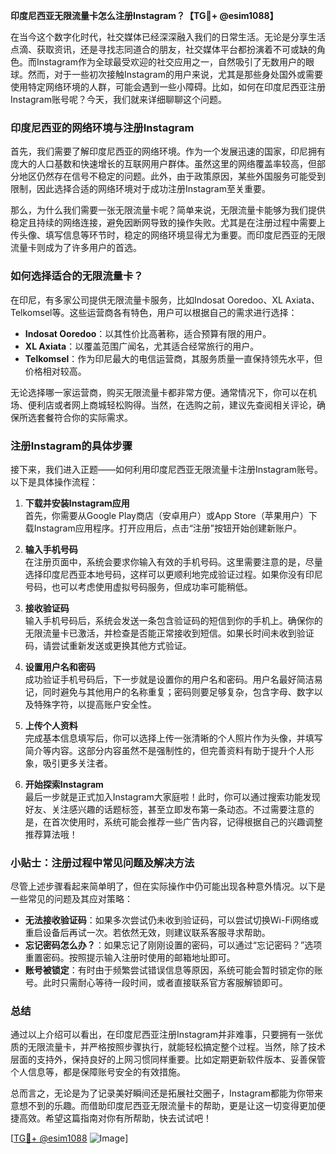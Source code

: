 **印度尼西亚无限流量卡怎么注册Instagram？【TG💪+ @esim1088】**

在当今这个数字化时代，社交媒体已经深深融入我们的日常生活。无论是分享生活点滴、获取资讯，还是寻找志同道合的朋友，社交媒体平台都扮演着不可或缺的角色。而Instagram作为全球最受欢迎的社交应用之一，自然吸引了无数用户的眼球。然而，对于一些初次接触Instagram的用户来说，尤其是那些身处国外或需要使用特定网络环境的人群，可能会遇到一些小障碍。比如，如何在印度尼西亚注册Instagram账号呢？今天，我们就来详细聊聊这个问题。

### 印度尼西亚的网络环境与注册Instagram

首先，我们需要了解印度尼西亚的网络环境。作为一个发展迅速的国家，印尼拥有庞大的人口基数和快速增长的互联网用户群体。虽然这里的网络覆盖率较高，但部分地区仍然存在信号不稳定的问题。此外，由于政策原因，某些外国服务可能受到限制，因此选择合适的网络环境对于成功注册Instagram至关重要。

那么，为什么我们需要一张无限流量卡呢？简单来说，无限流量卡能够为我们提供稳定且持续的网络连接，避免因断网导致的操作失败。尤其是在注册过程中需要上传头像、填写信息等环节时，稳定的网络环境显得尤为重要。而印度尼西亚的无限流量卡则成为了许多用户的首选。

### 如何选择适合的无限流量卡？

在印尼，有多家公司提供无限流量卡服务，比如Indosat Ooredoo、XL Axiata、Telkomsel等。这些运营商各有特色，用户可以根据自己的需求进行选择：

- **Indosat Ooredoo**：以其性价比高著称，适合预算有限的用户。
- **XL Axiata**：以覆盖范围广闻名，尤其适合经常旅行的用户。
- **Telkomsel**：作为印尼最大的电信运营商，其服务质量一直保持领先水平，但价格相对较高。

无论选择哪一家运营商，购买无限流量卡都非常方便。通常情况下，你可以在机场、便利店或者网上商城轻松购得。当然，在选购之前，建议先查阅相关评论，确保所选套餐符合你的实际需求。

### 注册Instagram的具体步骤

接下来，我们进入正题——如何利用印度尼西亚无限流量卡注册Instagram账号。以下是具体操作流程：

1. **下载并安装Instagram应用**  
   首先，你需要从Google Play商店（安卓用户）或App Store（苹果用户）下载Instagram应用程序。打开应用后，点击“注册”按钮开始创建新账户。

2. **输入手机号码**  
   在注册页面中，系统会要求你输入有效的手机号码。这里需要注意的是，尽量选择印度尼西亚本地号码，这样可以更顺利地完成验证过程。如果你没有印尼号码，也可以考虑使用虚拟号码服务，但成功率可能稍低。

3. **接收验证码**  
   输入手机号码后，系统会发送一条包含验证码的短信到你的手机上。确保你的无限流量卡已激活，并检查是否能正常接收到短信。如果长时间未收到验证码，请尝试重新发送或更换其他方式验证。

4. **设置用户名和密码**  
   成功验证手机号码后，下一步就是设置你的用户名和密码。用户名最好简洁易记，同时避免与其他用户的名称重复；密码则要足够复杂，包含字母、数字以及特殊字符，以提高账户安全性。

5. **上传个人资料**  
   完成基本信息填写后，你可以选择上传一张清晰的个人照片作为头像，并填写简介等内容。这部分内容虽然不是强制性的，但完善资料有助于提升个人形象，吸引更多关注者。

6. **开始探索Instagram**  
   最后一步就是正式加入Instagram大家庭啦！此时，你可以通过搜索功能发现好友、关注感兴趣的话题标签，甚至立即发布第一条动态。不过需要注意的是，在首次使用时，系统可能会推荐一些广告内容，记得根据自己的兴趣调整推荐算法哦！

### 小贴士：注册过程中常见问题及解决方法

尽管上述步骤看起来简单明了，但在实际操作中仍可能出现各种意外情况。以下是一些常见的问题及其应对策略：

- **无法接收验证码**：如果多次尝试仍未收到验证码，可以尝试切换Wi-Fi网络或重启设备后再试一次。若依然无效，则建议联系客服寻求帮助。
- **忘记密码怎么办？**：如果忘记了刚刚设置的密码，可以通过“忘记密码？”选项重置密码。按照提示输入注册时使用的邮箱地址即可。
- **账号被锁定**：有时由于频繁尝试错误信息等原因，系统可能会暂时锁定你的账号。此时只需耐心等待一段时间，或者直接联系官方客服解锁即可。

### 总结

通过以上介绍可以看出，在印度尼西亚注册Instagram并非难事，只要拥有一张优质的无限流量卡，并严格按照步骤执行，就能轻松搞定整个过程。当然，除了技术层面的支持外，保持良好的上网习惯同样重要。比如定期更新软件版本、妥善保管个人信息等，都是保障账号安全的有效措施。

总而言之，无论是为了记录美好瞬间还是拓展社交圈子，Instagram都能为你带来意想不到的乐趣。而借助印度尼西亚无限流量卡的帮助，更是让这一切变得更加便捷高效。希望这篇指南对你有所帮助，快去试试吧！

[[TG💪+ @esim1088](https://t.me/s/esim1088) ![Image](https://i.postimg.cc/4NQfJmqS/Snipaste-2025-05-13-00-14-12.png)]